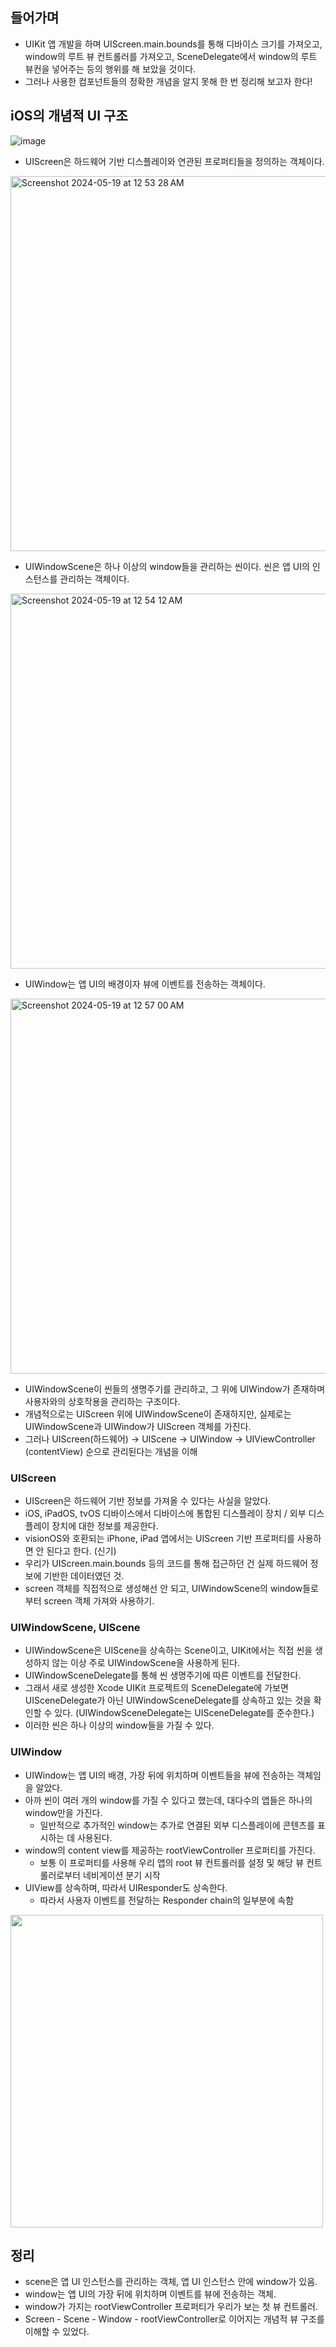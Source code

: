 ## 들어가며
- UIKit 앱 개발을 하며 UIScreen.main.bounds를 통해 디바이스 크기를 가져오고, window의 루트 뷰 컨트롤러를 가져오고, SceneDelegate에서 window의 루트 뷰컨을 넣어주는 등의 행위를 해 보았을 것이다.
- 그러나 사용한 컴포넌트들의 정확한 개념을 알지 못해 한 번 정리해 보고자 한다!

## iOS의 개념적 UI 구조

![image](https://github.com/All-About-iOS/Weekly-I-Learned/assets/22342277/a1b0c9af-8fd0-47c6-8edb-149f239297ee)

- UIScreen은 하드웨어 기반 디스플레이와 연관된 프로퍼티들을 정의하는 객체이다.
<img width="600" alt="Screenshot 2024-05-19 at 12 53 28 AM" src="https://github.com/All-About-iOS/Weekly-I-Learned/assets/22342277/5f20ef3b-3650-427a-bb89-e7a7bf4054a2">

- UIWindowScene은 하나 이상의 window들을 관리하는 씬이다. 씬은 앱 UI의 인스턴스를 관리하는 객체이다. 
<img width="600" alt="Screenshot 2024-05-19 at 12 54 12 AM" src="https://github.com/All-About-iOS/Weekly-I-Learned/assets/22342277/3e9034fd-9b53-45b0-b183-cc745c656167">

- UIWindow는 앱 UI의 배경이자 뷰에 이벤트를 전송하는 객체이다.
<img width="600" alt="Screenshot 2024-05-19 at 12 57 00 AM" src="https://github.com/All-About-iOS/Weekly-I-Learned/assets/22342277/362d78bd-4a76-4488-b84c-b3b715f912a1">

- UIWindowScene이 씬들의 생명주기를 관리하고, 그 위에 UIWindow가 존재하며 사용자와의 상호작용을 관리하는 구조이다.
- 개념적으로는 UIScreen 위에 UIWindowScene이 존재하지만, 실제로는 UIWindowScene과 UIWindow가 UIScreen 객체를 가진다.
- 그러나 UIScreen(하드웨어) -> UIScene -> UIWindow -> UIViewController (contentView) 순으로 관리된다는 개념을 이해

### UIScreen
- UIScreen은 하드웨어 기반 정보를 가져올 수 있다는 사실을 알았다.
- iOS, iPadOS, tvOS 디바이스에서 디바이스에 통합된 디스플레이 장치 / 외부 디스플레이 장치에 대한 정보를 제공한다.
- visionOS와 호환되는 iPhone, iPad 앱에서는 UIScreen 기반 프로퍼티를 사용하면 안 된다고 한다. (신기)
- 우리가 UIScreen.main.bounds 등의 코드를 통해 접근하던 건 실제 하드웨어 정보에 기반한 데이터였던 것.
- screen 객체를 직접적으로 생성해선 안 되고, UIWindowScene의 window들로부터 screen 객체 가져와 사용하기.

### UIWindowScene, UIScene
- UIWindowScene은 UIScene을 상속하는 Scene이고, UIKit에서는 직접 씬을 생성하지 않는 이상 주로 UIWindowScene을 사용하게 된다.
- UIWindowSceneDelegate를 통해 씬 생명주기에 따른 이벤트를 전달한다.
- 그래서 새로 생성한 Xcode UIKit 프로젝트의 SceneDelegate에 가보면 UISceneDelegate가 아닌 UIWindowSceneDelegate를 상속하고 있는 것을 확인할 수 있다. (UIWindowSceneDelegate는 UISceneDelegate를 준수한다.)
- 이러한 씬은 하나 이상의 window들을 가질 수 있다.

### UIWindow
- UIWindow는 앱 UI의 배경, 가장 뒤에 위치하며 이벤트들을 뷰에 전송하는 객체임을 알았다.
- 아까 씬이 여러 개의 window를 가질 수 있다고 했는데, 대다수의 앱들은 하나의 window만을 가진다.
    - 일반적으로 추가적인 window는 추가로 연결된 외부 디스플레이에 콘텐츠를 표시하는 데 사용된다.
- window의 content view를 제공하는 rootViewController 프로퍼티를 가진다.
    - 보통 이 프로퍼티를 사용해 우리 앱의 root 뷰 컨트롤러를 설정 및 해당 뷰 컨트롤러로부터 네비게이션 분기 시작
- UIView를 상속하며, 따라서 UIResponder도 상속한다.
    - 따라서 사용자 이벤트를 전달하는 Responder chain의 일부분에 속함
<img src="https://github.com/All-About-iOS/Weekly-I-Learned/assets/22342277/4c0db5d3-32bc-4a25-9fa5-8fafe57fb733" width=500>

## 정리
- scene은 앱 UI 인스턴스를 관리하는 객체, 앱 UI 인스턴스 안에 window가 있음.
- window는 앱 UI의 가장 뒤에 위치하며 이벤트를 뷰에 전송하는 객체.
- window가 가지는 rootViewController 프로퍼티가 우리가 보는 첫 뷰 컨트롤러.
- Screen - Scene - Window - rootViewController로 이어지는 개념적 뷰 구조를 이해할 수 있었다. 
